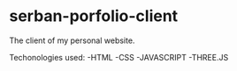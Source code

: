 # serban-porfolio-client
The client of my personal website.

Techonologies used:
-HTML
-CSS
-JAVASCRIPT
-THREE.JS

